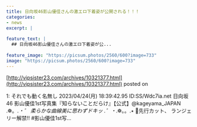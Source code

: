 ```yaml
---
title: 日向坂46影山優佳さんの激エロ下着姿が公開される！！！
categories:
- news
excerpt: |
  
feature_text: |
  ## 日向坂46影山優佳さんの激エロ下着姿が公...
  
feature_image: "https://picsum.photos/2560/600?image=733"
image: "https://picsum.photos/2560/600?image=733"
---
```


[http://vipsister23.com/archives/10321377.html](http://vipsister23.com/archives/10321377.html)
posted on 

<!--more-->

1: それでも動く名無し 2023/04/24(月) 18:39:42.95 ID:SS/Wdc7ia.net 日向坂46 影山優佳1st写真集『知らないことだらけ』【公式】@kageyama_JAPAN .❁。.*・゜ 柔らかな曲線美に思わずドキッ .゜・*.❁。。.٭ 🌙先行カット、 ランジェリー解禁!! #影山優佳1st写...
